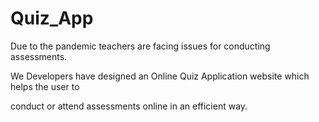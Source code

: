 

# Quiz_App    
 
Due to the pandemic teachers are facing issues for conducting assessments.

We Developers have designed an Online Quiz Application website which helps the user  to
 
conduct or attend assessments online in an efficient way.           
     
